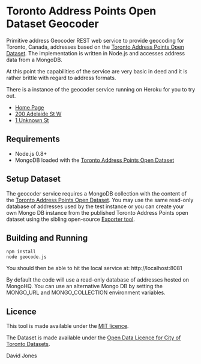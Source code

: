 Toronto Address Points Open Dataset Geocoder
============================================

Primitive address Geocoder REST web service to provide geocoding for Toronto, Canada, addresses based on the [Toronto Address Points Open Dataset](http://www1.toronto.ca/wps/portal/open_data/open_data_item_details?vgnextoid=91415f9cd70bb210VgnVCM1000003dd60f89RCRD&vgnextchannel=6e886aa8cc819210VgnVCM10000067d60f89RCRD). The implementation is written in Node.js and accesses address data from a MongoDB.

At this point the capabilities of the service are very basic in deed and it is rather brittle with regard to address formats. 

There is a instance of the geocoder service running on Heroku for you to try out.
* [Home Page](http://toronto-addresspoints-geocoder.herokuapp.com/) 
* [200 Adelaide St W](http://toronto-addresspoints-geocoder.herokuapp.com/locations?q=200%20Adelaide%20St%20W)
* [1 Unknown St](http://toronto-addresspoints-geocoder.herokuapp.com/locations?q=1%20Unknown%20St%)


Requirements
------------

* Node.js 0.8+
* MongoDB loaded with the [Toronto Address Points Open Dataset](http://www1.toronto.ca/wps/portal/open_data/open_data_item_details?vgnextoid=91415f9cd70bb210VgnVCM1000003dd60f89RCRD&vgnextchannel=6e886aa8cc819210VgnVCM10000067d60f89RCRD) 


Setup Dataset
-------------

The geocoder service requires a MongoDB collection with the content of the [Toronto Address Points Open Dataset](http://www1.toronto.ca/wps/portal/open_data/open_data_item_details?vgnextoid=91415f9cd70bb210VgnVCM1000003dd60f89RCRD&vgnextchannel=6e886aa8cc819210VgnVCM10000067d60f89RCRD). You may use the same read-only database of addresses used by the test instance or you can create your own Mongo DB instance from the published Toronto Address Points open dataset using the sibling open-source [Exporter tool](https://github.com/Intelliware/torontoopendata-addresspoints-exporter).


Building and Running
--------------------

    npm install
    node geocode.js

You should then be able to hit the local service at: http://localhost:8081

By default the code will use a read-only database of addresses hosted on MongoHQ. You can use an alternative Mongo DB by setting the MONGO_URL and MONGO_COLLECTION environment variables.


Licence
-------

This tool is made available under the [MIT licence](http://opensource.org/licenses/mit-license.php).

The Dataset is made available under the [Open Data Licence for City of Toronto Datasets](http://www1.toronto.ca/wps/portal/open_data/open_data_fact_sheet_details?vgnextoid=59986aa8cc819210VgnVCM10000067d60f89RCRD).



David Jones
